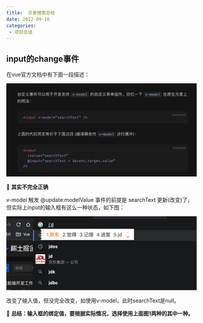 ```yaml
---
title:  京麦搜索总结
date: 2022-09-16
categories: 
 - 项目总结
---
```

<Boxx type='tip' />

## input的change事件

在vue官方文档中有下面一段描述：

![p](../../img/22-09-16.png)

:dolphin: **其实不完全正确**

v-model 触发 @update:modelValue 事件的前提是 searchText 更新(改变)了，但实际上input的输入框有这么一种状态，如下图：

![p](../../img/22-09-16-2.png)

改变了输入值，但没完全改变，如使用v-model，此时searchText是null。

:book: **总结：输入框的绑定值，要根据实际情况，选择使用上面图1两种的其中一种。**

